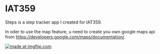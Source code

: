 # IAT359

Steps is a step tracker app I created for IAT359.

In oder to use the map feature, u need to create you own google maps api from https://developers.google.com/maps/documentation/.

<a href="https://imgflip.com/gif/2y6w82"><img src="https://i.imgflip.com/2y6w82.gif" title="made at imgflip.com"/></a>
